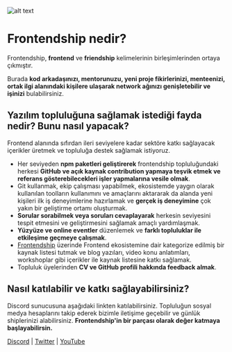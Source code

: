 ![alt text](https://media.discordapp.net/attachments/1025348141354074124/1030927564040061108/Twitter_Banner.png?width=1440&height=480)


# Frontendship nedir? 

Frontendship, **frontend** ve **friendship** kelimelerinin birleşimlerinden ortaya çıkmıştır.

Burada **kod arkadaşınızı, mentorunuzu, yeni proje fikirlerinizi,
menteenizi, ortak ilgi alanındaki kişilere ulaşarak network ağınızı genişletebilir ve işinizi** bulabilirsiniz.

## Yazılım topluluğuna sağlamak istediği fayda nedir? Bunu nasıl yapacak?

Frontend alanında sıfırdan ileri seviyelere kadar sektöre katkı sağlayacak içerikler üretmek ve topluluğa destek sağlamak istiyoruz. 
* Her seviyeden **npm paketleri geliştirerek** frontendship topluluğundaki herkesi **GitHub ve açık kaynak contribution yapmaya teşvik etmek ve referans gösterebilecekleri işler yapmalarına vesile olmak**.
* Git kullanmak, ekip çalışması yapabilmek, ekosistemde yaygın olarak kullanılan toolların kullanımını ve amaçlarını aktararak da alanda yeni kişileri ilk iş deneyimlerine hazırlamak ve **gerçek iş deneyimine** çok yakın bir geliştirme ortamı oluşturmak.
* **Sorular sorabilmek veya soruları cevaplayarak** herkesin seviyesini tespit etmesini ve geliştirmesini sağlamak amaçlı yardımlaşmak.
* **Yüzyüze ve online eventler** düzenlemek ve **farklı topluluklar ile etkileşime geçmeye çalışmak**.
* [Frontendship](https://frontendship.com) üzerinde Frontend ekosistemine dair kategorize edilmiş bir kaynak listesi tutmak ve blog yazıları, video konu anlatımları, workshoplar gibi içerikler ile kaynak listesine katkı sağlamak.
* Topluluk üyelerinden **CV ve GitHub profili hakkında feedback almak**.


## Nasıl katılabilir ve katkı sağlayabilirsiniz?

 Discord sunucusuna aşağıdaki linkten katılabilirsiniz.
 Topluluğun sosyal medya hesaplarını takip ederek bizimle iletişime geçebilir ve günlük shiplerinizi alabilirsiniz.
 **Frontendship'in bir parçası olarak değer katmaya başlayabilirsin.**

[Discord](https://discord.gg/TkYDZw7Y) |
[Twitter](https://twitter.com/frontendship) |
[YouTube](https://www.youtube.com/channel/UCxQg0FsLbVywst5lh73FMOg)
 




